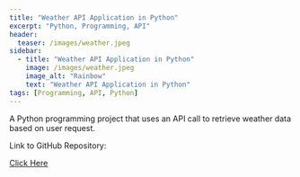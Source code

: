 ```yaml
---
title: "Weather API Application in Python"
excerpt: "Python, Programming, API"
header:
  teaser: /images/weather.jpeg
sidebar:
  - title: "Weather API Application in Python"
    image: /images/weather.jpeg
    image_alt: "Rainbow"
    text: "Weather API Application in Python"
tags: [Programming, API, Python]
---
```

A Python programming project that uses an API call to retrieve weather data based on user request.

Link to GitHub Repository:

[Click Here](https://github.com/davidsuffolk/Weather-Forecast-APP-in-Python)
